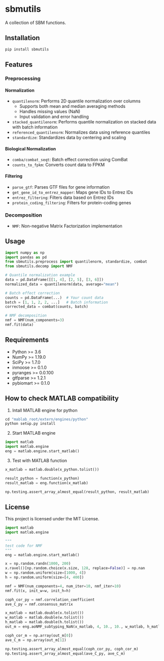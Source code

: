 # sbmutils
A collection of SBM functions.

## Installation
```bash
pip install sbmutils
```

## Features

### Preprocessing

#### Normalization
- `quantilenorm`: Performs 2D quantile normalization over columns
  - Supports both mean and median averaging methods
  - Handles missing values (NaN)
  - Input validation and error handling
- `stacked_quantilenorm`: Performs quantile normalization on stacked data with batch information
- `referenced_quantilenorm`: Normalizes data using reference quantiles
- `standardize`: Standardizes data by centering and scaling

#### Biological Normalization
- `comba/combat_seqt`: Batch effect correction using ComBat
- `counts_to_fpkm`: Converts count data to FPKM

#### Filtering
- `parse_gtf`: Parses GTF files for gene information
- `get_gene_id_to_entrez_mapper`: Maps gene IDs to Entrez IDs
- `entrez_filtering`: Filters data based on Entrez IDs
- `protein_coding_filtering`: Filters for protein-coding genes

### Decomposition
- `NMF`: Non-negative Matrix Factorization implementation

## Usage

```python
import numpy as np
import pandas as pd
from sbmutils.preprocess import quantilenorm, standardize, combat
from sbmutils.decomp import NMF

# Quantile normalization example
data = pd.DataFrame([[1, 4], [2, 5], [3, 6]])
normalized_data = quantilenorm(data, average="mean")

# Batch effect correction
counts = pd.DataFrame(...)  # Your count data
batch = [1, 1, 2, 2, ...]   # Batch information
corrected_data = combat(counts, batch)

# NMF decomposition
nmf = NMF(num_components=3)
nmf.fit(data)
```

## Requirements

- Python >= 3.6
- NumPy >= 1.19.0
- SciPy >= 1.7.0
- inmoose >= 0.1.0
- pyranges >= 0.0.100
- gtfparse >= 1.2.1
- pybiomart >= 0.1.0


## How to check MATLAB compatibility
1. Intall MATLAB engine for python

```python
cd "mablab_root/extern/engines/python"
python setup.py install
```

2. Start MATLAB engine
```python
import matlab
import matlab.engine
eng = matlab.engine.start_matlab()
```

3. Test with MATLAB function

```python
x_matlab = matlab.double(x_python.tolist())

result_python = function(x_python)
result_matlab = eng.function(x_matlab)

np.testing.assert_array_almost_equal(result_python, result_matlab)
```

## License
This project is licensed under the MIT License. 

```python
import matlab
import matlab.engine

"""
test code for NMF
"""
eng = matlab.engine.start_matlab()

x = np.random.randn(1000, 200)
x.ravel()[np.random.choice(x.size, 128, replace=False)] = np.nan
w = np.random.uniform(size=[1000, 4])
h = np.random.uniform(size=[4, 400])

nmf = NMF(num_components=4, num_iter=10, nmf_iter=10)
nmf.fit(x, init_w=w, init_h=h)

coph_cor_py = nmf.correlation_coefficient
ave_C_py = nmf.consensus_matrix

x_matlab = matlab.double(x.tolist())
w_matlab = matlab.double(w.tolist())
h_matlab = matlab.double(h.tolist())
out_m = eng.aoNMF_subtyping_NaN(x_matlab, 4, 10., 10., w_matlab, h_matlab, nargout=4)

coph_cor_m = np.array(out_m[0])
ave_C_m = np.array(out_m[1])

np.testing.assert_array_almost_equal(coph_cor_py, coph_cor_m)
np.testing.assert_array_almost_equal(ave_C_py, ave_C_m)
```